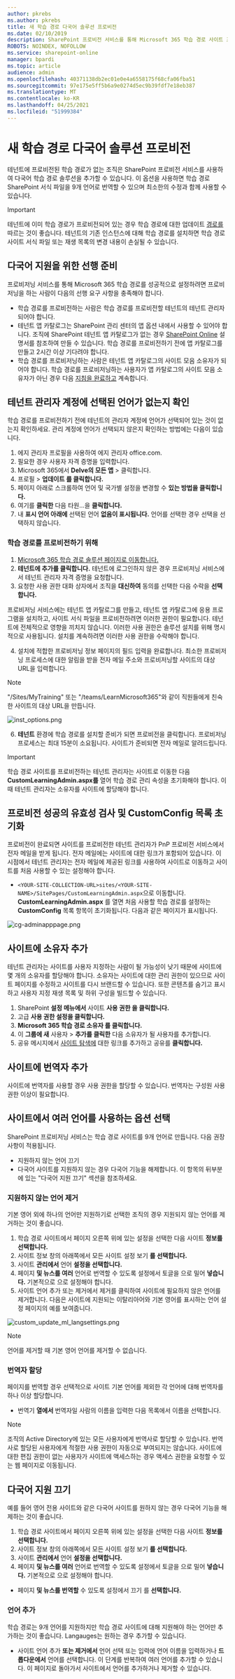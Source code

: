 ```yaml
---
author: pkrebs
ms.author: pkrebs
title: 새 학습 경로 다국어 솔루션 프로비전
ms.date: 02/10/2019
description: SharePoint 프로비전 서비스를 통해 Microsoft 365 학습 경로 사이트 프로비전
ROBOTS: NOINDEX, NOFOLLOW
ms.service: sharepoint-online
manager: bpardi
ms.topic: article
audience: admin
ms.openlocfilehash: 40371138db2ec01e0e4a6558175f68cfa06fba51
ms.sourcegitcommit: 97e175e5ff5b6a9e0274d5ec9b39fdf7e18eb387
ms.translationtype: MT
ms.contentlocale: ko-KR
ms.lasthandoff: 04/25/2021
ms.locfileid: "51999384"
---
```

# <a name="provision-a-new-learning-pathways-multilingual-solution"></a>새 학습 경로 다국어 솔루션 프로비전
테넌트에 프로비전된 학습 경로가 없는 조직은 SharePoint 프로비전 서비스를 사용하여 다국어 학습 경로 솔루션을 추가할 수 있습니다. 이 옵션을 사용하면 학습 경로 SharePoint 서식 파일을 9개 언어로 번역할 수 있으며 최소한의 수정과 함께 사용할 수 있습니다. 

> [!IMPORTANT]
> 테넌트에 이미 학습 경로가 프로비전되어 있는 경우 학습 경로에 대한 업데이트 [경로를](custom_update_ml.md) 따르는 것이 좋습니다. 테넌트의 기존 인스턴스에 대해 학습 경로를 설치하면 학습 경로 사이트 서식 파일 또는 재생 목록의 변경 내용이 손실될 수 있습니다.

## <a name="prerequisites-for-multilingual-support"></a>다국어 지원을 위한 선행 준비
 
프로비저닝 서비스를 통해 Microsoft 365 학습 경로를 성공적으로 설정하려면 프로비저닝을 하는 사람이 다음의 선행 요구 사항을 충족해야 합니다. 
 
- 학습 경로를 프로비전하는 사람은 학습 경로를 프로비전할 테넌트의 테넌트 관리자 되어야 합니다.  
- 테넌트 앱 카탈로그는 SharePoint 관리 센터의 앱 옵션 내에서 사용할 수 있어야 합니다. 조직에 SharePoint 테넌트 앱 카탈로그가 없는 경우 [SharePoint Online](/sharepoint/use-app-catalog) 설명서를 참조하여 만들 수 있습니다. 학습 경로를 프로비전하기 전에 앱 카탈로그를 만들고 2시간 이상 기다려야 합니다.  
- 학습 경로를 프로비저닝하는 사람은 테넌트 앱 카탈로그의 사이트 모음 소유자가 되어야 합니다. 학습 경로를 프로비저닝하는 사용자가 앱 카탈로그의 사이트 모음 소유자가 아닌 경우 다음 [지침을 완료하고](addappadmin.md) 계속합니다. 

## <a name="ensure-the-tenant-admin-account-doesnt-have-a-language-selected"></a>테넌트 관리자 계정에 선택된 언어가 없는지 확인
학습 경로를 프로비전하기 전에 테넌트의 관리자 계정에 언어가 선택되어 있는 것이 없는지 확인하세요. 관리 계정에 언어가 선택되지 않은지 확인하는 방법에는 다음이 있습니다. 
1.  에지 관리자 프로필을 사용하여 에지 관리자 office.com.
2.  필요한 경우 사용자 자격 증명을 입력합니다.
3.  Microsoft 365에서 **Delve의 모든 앱** > 클릭합니다. 
4.  프로필   >  **업데이트 를 클릭합니다.**
5.  페이지 아래로 스크롤하여 언어 및 국가별 설정을 변경할 수 **있는 방법을 클릭합니다.**
6.  여기를 **클릭한** 다음 타원...을 **클릭합니다.**
7.  내 **표시 언어 아래에** 선택된 언어 **없음이 표시됩니다.** 언어를 선택한 경우 선택을 선택하지 않습니다.

### <a name="to-provision-learning-pathways"></a>학습 경로를 프로비전하기 위해

1. [Microsoft 365 학습 경로 솔루션 페이지로 이동합니다.](https://provisioning.sharepointpnp.com/details/3df8bd55-b872-4c9d-88e3-6b2f05344239)
2. **테넌트에 추가를 클릭합니다.** 테넌트에 로그인하지 않은 경우 프로비저닝 서비스에서 테넌트 관리자 자격 증명을 요청합니다. 
3. 요청한 사용 권한 대화 상자에서 조직을 **대신하여** 동의를 선택한 다음 수락을 **선택합니다.**

프로비저닝 서비스에는 테넌트 앱 카탈로그를 만들고, 테넌트 앱 카탈로그에 응용 프로그램을 설치하고, 사이트 서식 파일을 프로비전하려면 이러한 권한이 필요합니다. 테넌트에 전체적으로 영향을 끼치지 않습니다. 이러한 사용 권한은 솔루션 설치를 위해 명시적으로 사용됩니다. 설치를 계속하려면 이러한 사용 권한을 수락해야 합니다.

4. 설치에 적합한 프로비저닝 정보 페이지의 필드 입력을 완료합니다. 최소한 프로비저닝 프로세스에 대한 알림을 받을 전자 메일 주소와 프로비저닝할 사이트의 대상 URL을 입력합니다.  
> [!NOTE]
> "/Sites/MyTraining" 또는 "/teams/LearnMicrosoft365"와 같이 직원들에게 친숙한 사이트의 대상 URL을 만듭니다.

![inst_options.png](media/inst_options.png)

6. **테넌트** 환경에 학습 경로를 설치할 준비가 되면 프로비전을 클릭합니다.  프로비저닝 프로세스는 최대 15분이 소요됩니다. 사이트가 준비되면 전자 메일로 알려드립니다. 

> [!IMPORTANT]
> 학습 경로 사이트를 프로비전하는 테넌트 관리자는 사이트로 이동한 다음 **CustomLearningAdmin.aspx를** 열어 학습 경로 관리 속성을 초기화해야 합니다. 이때 테넌트 관리자는 소유자를 사이트에 할당해야 합니다. 

## <a name="validate-provisioning-success-and-initialize-the-customconfig-list"></a>프로비전 성공의 유효성 검사 및 CustomConfig 목록 초기화

프로비전이 완료되면 사이트를 프로비전한 테넌트 관리자가 PnP 프로비전 서비스에서 전자 메일을 받게 됩니다. 전자 메일에는 사이트에 대한 링크가 포함되어 있습니다. 이 시점에서 테넌트 관리자는 전자 메일에 제공된 링크를 사용하여 사이트로 이동하고 사이트를 처음 사용할 수 있는 설정해야 합니다.

- `<YOUR-SITE-COLLECTION-URL>sites/<YOUR-SITE-NAME>/SitePages/CustomLearningAdmin.aspx`으로 이동합니다. **CustomLearningAdmin.aspx** 를 열면 처음 사용할 학습 경로를 설정하는 **CustomConfig** 목록 항목이 초기화됩니다. 다음과 같은 페이지가 표시됩니다.

![cg-adminapppage.png](media/cg-adminapppage.png)

## <a name="add-owners-to-site"></a>사이트에 소유자 추가
테넌트 관리자는 사이트를 사용자 지정하는 사람이 될 가능성이 낮기 때문에 사이트에 몇 개의 소유자를 할당해야 합니다. 소유자는 사이트에 대한 관리 권한이 있으므로 사이트 페이지를 수정하고 사이트를 다시 브랜드할 수 있습니다. 또한 콘텐츠를 숨기고 표시하고 사용자 지정 재생 목록 및 하위 구성을 빌드할 수 있습니다.  

1. SharePoint **설정 메뉴에서** 사이트 **사용 권한 을 클릭합니다.**
2. 고급 **사용 권한 설정을 클릭합니다.**
3. **Microsoft 365 학습 경로 소유자 를 클릭합니다.**
4. 이 **그룹에 새** 사용자  >  **추가를 클릭한** 다음 소유자가 될 사용자를 추가합니다. 
5. 공유 메시지에서 [사이트 탐색에](custom_exploresite.md) 대한 링크를 추가하고 공유를 **클릭합니다.**

## <a name="add-translators-to-the-site"></a>사이트에 번역자 추가
사이트에 번역자를 사용할 경우 사용 권한을 할당할 수 있습니다. 번역자는 구성원 사용 권한 이상이 필요합니다. 

## <a name="choose-options-for-using-multiple-languages-on-the-site"></a>사이트에서 여러 언어를 사용하는 옵션 선택
SharePoint 프로비저닝 서비스는 학습 경로 사이트를 9개 언어로 만듭니다. 다음 권장 사항이 적용됩니다.
- 지원하지 않는 언어 끄기
- 다국어 사이트를 지원하지 않는 경우 다국어 기능을 해제합니다. 이 항목의 뒤부분에 있는 "다국어 지원 끄기" 섹션을 참조하세요.

### <a name="remove-languages-you-dont-want-to-support"></a>지원하지 않는 언어 제거
기본 영어 외에 하나의 언어만 지원하기로 선택한 조직의 경우 지원되지 않는 언어를 제거하는 것이 좋습니다. 
1. 학습 경로 사이트에서 페이지 오른쪽  위에 있는 설정을 선택한 다음 사이트 **정보를 선택합니다.**
2. 사이트 정보 창의 아래쪽에서 모든 사이트 설정 보기 **를 선택합니다.**
3. 사이트 **관리에서** 언어 **설정을 선택합니다.**
4. 페이지 **및 뉴스를 여러** 언어로 번역할 수 있도록 설정에서 토글을 으로 밀어 **넣습니다.** 기본적으로 으로 설정해야 합니다.
5. 사이트 언어 추가 또는 제거에서 제거를 클릭하여 사이트에 필요하지 않은 언어를 제거합니다.  다음은 사이트에 지원되는 이탈리아어와 기본 영어를 표시하는 언어 설정 페이지의 예를 보여줍니다.

![custom_update_ml_langsettings.png](media/custom_update_ml_langsettings.png)

> [!NOTE]
> 언어를 제거할 때 기본 영어 언어를 제거할 수 없습니다. 

### <a name="assign-translators"></a>번역자 할당
페이지를 번역할 경우 선택적으로 사이트 기본 언어를 제외한 각 언어에 대해 번역자를 하나 이상 할당합니다. 
- 번역기 **열에서** 번역자일 사람의 이름을 입력한 다음 목록에서 이름을 선택합니다. 

> [!NOTE]
> 조직의 Active Directory에 있는 모든 사용자에게 번역사로 할당할 수 있습니다. 번역사로 할당된 사용자에게 적절한 사용 권한이 자동으로 부여되지는 않습니다. 사이트에 대한 편집 권한이 없는 사용자가 사이트에 액세스하는 경우 액세스 권한을 요청할 수 있는 웹 페이지로 이동됩니다.

## <a name="turn-off-multilingual-support"></a>다국어 지원 끄기
예를 들어 영어 전용 사이트와 같은 다국어 사이트를 원하지 않는 경우 다국어 기능을 해제하는 것이 좋습니다. 

1. 학습 경로 사이트에서 페이지 오른쪽  위에 있는 설정을 선택한 다음 사이트 **정보를 선택합니다.**
2. 사이트 정보 창의 아래쪽에서 모든 사이트 설정 보기 **를 선택합니다.**
3. 사이트 **관리에서** 언어 **설정을 선택합니다.**
4. 페이지 **및 뉴스를 여러** 언어로 번역할 수 있도록 설정에서 토글을 으로 밀어 **넣습니다.** 기본적으로 으로 설정해야 합니다.
- 페이지 **및 뉴스를 번역할** 수 있도록 설정에서 끄기 를 **선택합니다.** 

### <a name="add-languages"></a>언어 추가
학습 경로는 9개 언어를 지원하지만 학습 경로 사이트에 대해 지원해야 하는 언어만 추가하는 것이 좋습니다. Langauges는 원하는 경우 추가할 수 있습니다. 
- 사이트 언어 추가 **또는 제거에서** 언어 선택 또는 입력에 언어 이름을 입력하거나 **드롭다운에서** 언어를 선택합니다. 이 단계를 반복하여 여러 언어를 추가할 수 있습니다. 이 페이지로 돌아가서 사이트에서 언어를 추가하거나 제거할 수 있습니다.